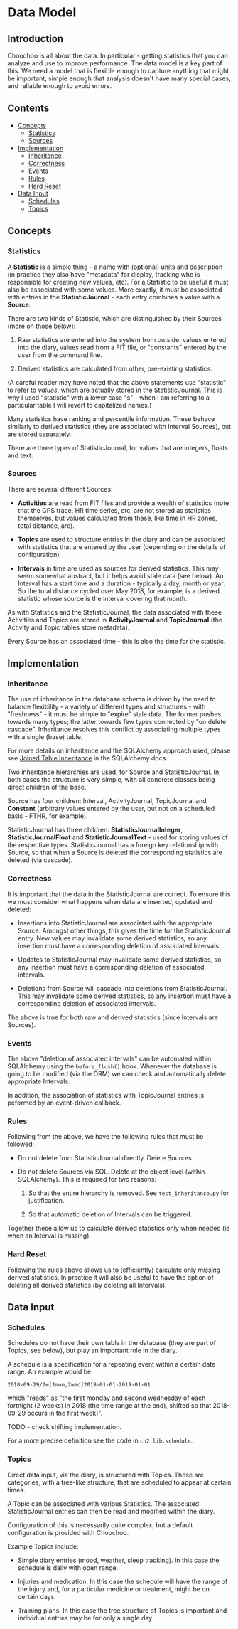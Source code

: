 
# Data Model

## Introduction

Choochoo is all about the data.  In particular - getting statistics that you
can analyze and use to improve performance.  The data model is a key part of
this.  We need a model that is flexible enough to capture anything that might
be important, simple enough that analysis doesn't have many special cases, and
reliable enough to avoid errors.

## Contents

* [Concepts](#concepts)
  * [Statistics](#statistics)
  * [Sources](#sources)
* [Implementation](#implementation)
  * [Inheritance](#inheritance)
  * [Correctness](#correctness)
  * [Events](#events)
  * [Rules](#rules)
  * [Hard Reset](#hard-reset)
* [Data Input](#data-input)
  * [Schedules](#schedules)
  * [Topics](#topics)

## Concepts

### Statistics

A **Statistic** is a simple thing - a name with (optional) units and
description (in practice they also have "metadata" for display,
tracking who is responsible for creating new values, etc).  For a
Statistic to be useful it must also be associated with some values.
More exactly, it must be associated with entries in the
**StatisticJournal** - each entry combines a value with a **Source**.

There are two kinds of Statistic, which are distinguished by their Sources
(more on those below):

1. Raw statistics are entered into the system from outside: values
   entered into the diary, values read from a FIT file, or "constants"
   entered by the user from the command line.

2. Derived statistics are calculated from other, pre-existing statistics.

(A careful reader may have noted that the above statements use "statistic" to
refer to *values*, which are actually stored in the StatisticJournal.  This is
why I used "statistic" with a lower case "s" - when I am referring to a
particular table I will revert to capitalized names.)

Many statistics have ranking and percentile information.  These behave
similarly to derived statistics (they are associated with Interval
Sources), but are stored separately.

There are three types of StatisticJournal, for values that are integers,
floats and text.

### Sources

There are several different Sources:

* **Activities** are read from FIT files and provide a wealth of statistics
  (note that the GPS trace, HR time series, etc, are not stored as statistics
  themselves, but values calculated from these, like time in HR zones, total
  distance, are).

* **Topics** are used to structure entries in the diary and can be associated
  with statistics that are entered by the user (depending on the details of
  configuration).

* **Intervals** in time are used as sources for derived statistics.  This may
  seem somewhat abstract, but it helps avoid stale data (see below).  An
  Interval has a start time and a duration - typically a day, month or year.
  So the total distance cycled over May 2018, for example, is a derived
  statistic whose source is the interval covering that month.

As with Statistics and the StatisticJournal, the data associated with these
Activities and Topics are stored in **ActivityJournal** and **TopicJournal**
(the Activity and Topic tables store metadata).

Every Source has an associated time - this is also the time for the statistic.

## Implementation

### Inheritance

The use of inheritance in the database schema is driven by the need to balance
flexibility - a variety of different types and structures - with "freshness" -
it must be simple to "expire" stale data.  The former pushes towards many
types; the latter towards few types connected by "on delete cascade".
Inheritance resolves this conflict by associating multiple types with a single
(base) table.

For more details on inheritance and the SQLAlchemy approach used, please see
[Joined Table
Inheritance](https://docs.sqlalchemy.org/en/latest/orm/inheritance.html#joined-table-inheritance)
in the SQLAlchemy docs.

Two inheritance hierarchies are used, for Source and StatisticJournal.  In
both cases the structure is very simple, with all concrete classes being
direct children of the base.

Source has four children: Interval, ActivityJournal, TopicJournal and
**Constant** (arbitrary values entered by the user, but not on a
scheduled basis - FTHR, for example).

StatisticJournal has three children: **StatisticJournalInteger**,
**StatisticJournalFloat** and **StatisticJournalText** - used for
storing values of the respective types.  StatisticJournal has a
foreign key relationship with Source, so that when a Source is deleted
the corresponding statistics are deleted (via cascade).

### Correctness

It is important that the data in the StatisticJournal are correct.  To ensure
this we must consider what happens when data are inserted, updated and
deleted:

* Insertions into StatisticJournal are associated with the appropriate Source.
  Amongst other things, this gives the time for the StatisticJournal entry.
  New values may invalidate some derived statistics, so any insertion must
  have a corresponding deletion of associated Intervals.

* Updates to StatisticJournal may invalidate some derived statistics, so any
  insertion must have a corresponding deletion of associated intervals.

* Deletions from Source will cascade into deletions from StatisticJournal.
  This may invalidate some derived statistics, so any insertion must have a
  corresponding deletion of associated intervals.

The above is true for both raw and derived statistics (since Intervals are
Sources).

### Events

The above "deletion of associated intervals" can be automated within
SQLAlchemy using the `before_flush()` hook.  Whenever the database is going to
be modified (via the ORM) we can check and automatically delete appropriate
Intervals.

In addition, the association of statistics with TopicJournal entries
is peformed by an event-driven callback.

### Rules

Following from the above, we have the following rules that must be followed:

* Do not delete from StatisticJournal directly.  Delete Sources.

* Do not delete Sources via SQL.  Delete at the object level (within
  SQLAlchemy).  This is required for two reasons:

  1. So that the entire hierarchy is removed.  See `test_inheritance.py` for
     justification.

  2. So that automatic deletion of Intervals can be triggered.

Together these allow us to calculate derived statistics only when needed (ie
when an Interval is missing).

### Hard Reset

Following the rules above allows us to (efficiently) calculate only *missing*
derived statistics.  In practice it will also be useful to have the option of
deleting all derived statistics (by deleting all Intervals).

## Data Input

### Schedules

Schedules do not have their own table in the database (they are part of
Topics, see below), but play an important role in the diary.

A schedule is a specification for a repeating event within a certain date
range.  An example would be

    2018-09-29/2w[1mon,2wed]2018-01-01-2019-01-01

which "reads" as "the first monday and second wednesday of each fortnight (2
weeks) in 2018 (the time range at the end), shifted so that 2018-09-29 occurs
in the first week)".

TODO - check shifting implementation.

For a more precise definition see the code in `ch2.lib.schedule`.

### Topics

Direct data input, via the diary, is structured with Topics.  These are
categories, with a tree-like structure, that are scheduled to appear at
certain times.

A Topic can be associated with various Statistics.  The associated
StatisticJournal entries can then be read and modified within the diary.

Configuration of this is necessarily quite complex, but a default
configuration is provided with Choochoo.

Example Topics include:

* Simple diary entries (mood, weather, sleep tracking).  In this case the
  schedule is daily with open range.

* Injuries and medication.  In this case the schedule will have the range of
  the injury and, for a particular medicine or treatment, might be on certain
  days.

* Training plans.  In this case the tree structure of Topics is
  important and individual entries may be for only a single day.
